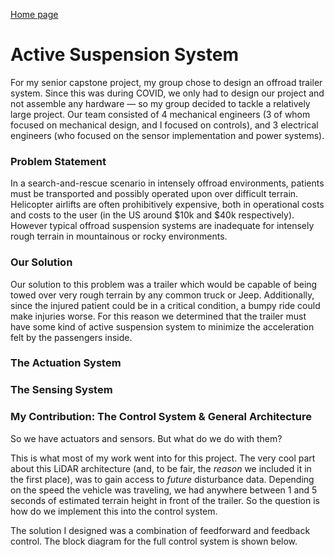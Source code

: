 [Home page](https://jeremyengels.com)

# Active Suspension System

For my senior capstone project, my group chose to design an offroad trailer system. Since this was during COVID, we only had to design our project and not assemble any hardware — so my group decided to tackle a relatively large project. Our team consisted of 4 mechanical engineers (3 of whom focused on mechanical design, and I focused on controls), and 3 electrical engineers (who focused on the sensor implementation and power systems). 

### Problem Statement

In a search-and-rescue scenario in intensely offroad environments, patients must be transported and possibly operated upon over difficult terrain. Helicopter airlifts are often prohibitively expensive, both in operational costs and costs to the user (in the US around \$10k and \$40k respectively). However typical offroad suspension systems are inadequate for intensely rough terrain in mountainous or rocky environments.

### Our Solution

Our solution to this problem was a trailer which would be capable of being towed over very rough terrain by any common truck or Jeep. Additionally, since the injured patient could be in a critical condition, a bumpy ride could make injuries worse. For this reason we determined that the trailer must have some kind of active suspension system to minimize the acceleration felt by the passengers inside. 


### The Actuation System


### The Sensing System


### My Contribution: The Control System & General Architecture

So we have actuators and sensors. But what do we do with them? 

This is what most of my work went into for this project. The very cool part about this LiDAR architecture (and, to be fair, the _reason_ we included it in the first place), was to gain access to _future_ disturbance data. Depending on the speed the vehicle was traveling, we had anywhere between 1 and 5 seconds of estimated terrain height in front of the trailer. So the question is how do we implement this into the control system. 

The solution I designed was a combination of feedforward and feedback control. The block diagram for the full control system is shown below. 

